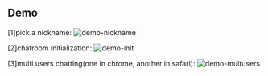 ## Demo

[1]pick a nickname:
![demo-nickname](http://ac-TC2Vc5Tu.clouddn.com/8d0dd106f5f226f4.png)

[2]chatroom initialization:
![demo-init](http://ac-TC2Vc5Tu.clouddn.com/8b9309129959f85e.png)

[3]multi users chatting(one in chrome, another in safari):
![demo-multusers](http://ac-TC2Vc5Tu.clouddn.com/4aa537ca52ea8080.png)
